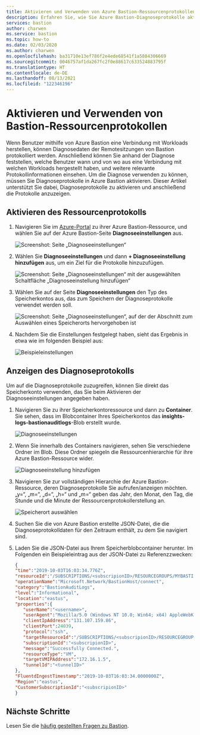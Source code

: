```yaml
---
title: Aktivieren und Verwenden von Azure Bastion-Ressourcenprotokollen
description: Erfahren Sie, wie Sie Azure Bastion-Diagnoseprotokolle aktivieren und verwenden.
services: bastion
author: charwen
ms.service: bastion
ms.topic: how-to
ms.date: 02/03/2020
ms.author: charwen
ms.openlocfilehash: ba31710e13ef786f2e4ede68541f1a5884306669
ms.sourcegitcommit: 0046757af1da267fc2f0e88617c633524883795f
ms.translationtype: HT
ms.contentlocale: de-DE
ms.lasthandoff: 08/13/2021
ms.locfileid: "122346196"
---
```

# <a name="enable-and-work-with-bastion-resource-logs"></a>Aktivieren und Verwenden von Bastion-Ressourcenprotokollen

Wenn Benutzer mithilfe von Azure Bastion eine Verbindung mit Workloads herstellen, können Diagnosedaten der Remotesitzungen von Bastion protokolliert werden. Anschließend können Sie anhand der Diagnose feststellen, welche Benutzer wann und von wo aus eine Verbindung mit welchen Workloads hergestellt haben, und weitere relevante Protokollinformationen einsehen. Um die Diagnose verwenden zu können, müssen Sie Diagnoseprotokolle in Azure Bastion aktivieren. Dieser Artikel unterstützt Sie dabei, Diagnoseprotokolle zu aktivieren und anschließend die Protokolle anzuzeigen.

## <a name="enable-the-resource-log"></a><a name="enable"></a>Aktivieren des Ressourcenprotokolls

1. Navigieren Sie im [Azure-Portal](https://portal.azure.com) zu ihrer Azure Bastion-Ressource, und wählen Sie auf der Azure Bastion-Seite **Diagnoseeinstellungen** aus.

   ![Screenshot: Seite „Diagnoseeinstellungen“](./media/diagnostic-logs/1diagnostics-settings.png)
2. Wählen Sie **Diagnoseeinstellungen** und dann **+ Diagnoseeinstellung hinzufügen** aus, um ein Ziel für die Protokolle hinzuzufügen.

   ![Screenshot: Seite „Diagnoseeinstellungen“ mit der ausgewählten Schaltfläche „Diagnoseeinstellung hinzufügen“](./media/diagnostic-logs/2add-diagnostic-setting.png)
3. Wählen Sie auf der Seite **Diagnoseeinstellungen** den Typ des Speicherkontos aus, das zum Speichern der Diagnoseprotokolle verwendet werden soll.

   ![Screenshot: Seite „Diagnoseeinstellungen“, auf der der Abschnitt zum Auswählen eines Speicherorts hervorgehoben ist](./media/diagnostic-logs/3add-storage-account.png)
4. Nachdem Sie die Einstellungen festgelegt haben, sieht das Ergebnis in etwa wie im folgenden Beispiel aus:

   ![Beispieleinstellungen](./media/diagnostic-logs/4example-settings.png)

## <a name="view-diagnostics-log"></a><a name="view"></a>Anzeigen des Diagnoseprotokolls

Um auf die Diagnoseprotokolle zuzugreifen, können Sie direkt das Speicherkonto verwenden, das Sie beim Aktivieren der Diagnoseeinstellungen angegeben haben.

1. Navigieren Sie zu ihrer Speicherkontoressource und dann zu **Container**. Sie sehen, dass im Blobcontainer Ihres Speicherkontos das **insights-logs-bastionauditlogs**-Blob erstellt wurde.

   ![Diagnoseeinstellungen](./media/diagnostic-logs/1-navigate-to-logs.png)
2. Wenn Sie innerhalb des Containers navigieren, sehen Sie verschiedene Ordner im Blob. Diese Ordner spiegeln die Ressourcenhierarchie für ihre Azure Bastion-Ressource wider.

   ![Diagnoseeinstellung hinzufügen](./media/diagnostic-logs/2-resource-h.png)
3. Navigieren Sie zur vollständigen Hierarchie der Azure Bastion-Ressource, deren Diagnoseprotokolle Sie aufrufen/anzeigen möchten. „y=“, „m=“, „d=“, „h=“ und „m=“ geben das Jahr, den Monat, den Tag, die Stunde und die Minute der Ressourcenprotokollerstellung an.

   ![Speicherort auswählen](./media/diagnostic-logs/3-resource-location.png)
4. Suchen Sie die von Azure Bastion erstellte JSON-Datei, die die Diagnoseprotokolldaten für den Zeitraum enthält, zu dem Sie navigiert sind.

5. Laden Sie die JSON-Datei aus Ihrem Speicherblobcontainer herunter. Im Folgenden ein Beispieleintrag aus der JSON-Datei zu Referenzzwecken:

   ```json
   { 
   "time":"2019-10-03T16:03:34.776Z",
   "resourceId":"/SUBSCRIPTIONS/<subscripionID>/RESOURCEGROUPS/MYBASTION/PROVIDERS/MICROSOFT.NETWORK/BASTIONHOSTS/MYBASTION-BASTION",
   "operationName":"Microsoft.Network/BastionHost/connect",
   "category":"BastionAuditLogs",
   "level":"Informational",
   "location":"eastus",
   "properties":{ 
      "userName":"<username>",
      "userAgent":"Mozilla/5.0 (Windows NT 10.0; Win64; x64) AppleWebKit/537.36 (KHTML, like Gecko) Chrome/77.0.3865.90 Safari/537.36",
      "clientIpAddress":"131.107.159.86",
      "clientPort":24039,
      "protocol":"ssh",
      "targetResourceId":"/SUBSCRIPTIONS/<subscripionID>/RESOURCEGROUPS/MYBASTION/PROVIDERS/MICROSOFT.COMPUTE/VIRTUALMACHINES/LINUX-KEY",
      "subscriptionId":"<subscripionID>",
      "message":"Successfully Connected.",
      "resourceType":"VM",
      "targetVMIPAddress":"172.16.1.5",
      "tunnelId":"<tunnelID>"
   },
   "FluentdIngestTimestamp":"2019-10-03T16:03:34.0000000Z",
   "Region":"eastus",
   "CustomerSubscriptionId":"<subscripionID>"
   }
   ```

## <a name="next-steps"></a>Nächste Schritte

Lesen Sie die [häufig gestellten Fragen zu Bastion](bastion-faq.md).

